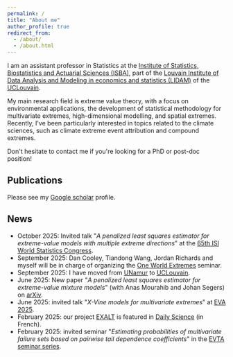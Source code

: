 ```yaml
---
permalink: /
title: "About me"
author_profile: true
redirect_from: 
  - /about/
  - /about.html
---
```


​I am an assistant professor in Statistics at the [Institute of Statistics, Biostatistics and Actuarial Sciences (ISBA)](https://www.uclouvain.be/en/research-institutes/lidam/isba), part of the [Louvain Institute of Data Analysis and Modeling in economics and statistics (LIDAM)](https://www.uclouvain.be/en/research-institutes/lidam) of the [UCLouvain](https://www.uclouvain.be/en). 

My main research field is extreme value theory, with a focus on environmental applications, the development of statistical methodology for multivariate extremes, ​high-dimensional modelling, and spatial extremes. Recently, I've been particularly interested in topics related to the climate sciences, such as climate extreme event attribution and compound extremes.

Don't hesitate to contact me if you're looking for a PhD or post-doc position!

## Publications

Please see my [Google scholar](https://scholar.google.be/citations?user=vTB1vq4AAAAJ&hl=en) profile.

## News

- October 2025: Invited talk "*A penalized least squares estimator for extreme-value models with multiple extreme directions*" at the [65th ISI World Statistics Congress](https://www.isi-next.org/conferences/isi-wsc2025/).
- September 2025:  Dan Cooley, Tiandong Wang, Jordan Richards and myself will be in charge of organizing the [One World Extremes](https://sites.google.com/view/ow-extremes/home) seminar. 
- September 2025: I have moved from [UNamur](https://unamur.be/en) to [UCLouvain](https://www.uclouvain.be/en).
- June 2025: New paper "*A penalized least squares estimator for extreme-value mixture models*" (with Anas Mourahib and Johan Segers) on [arXiv](https://arxiv.org/abs/2506.15272).
- June 2025: invited talk "*X-Vine models for multivariate extremes*" at [EVA 2025](https://eva2025.unc.edu/venue/).
- February 2025: our project [EXALT](https://exalt-project.github.io/) is featured in [Daily Science](https://dailyscience.be/05/02/2025/evenements-climatiques-extremes-anticiper-linattendu/) (in French).
- February 2025: invited seminar "*Estimating probabilities of multivariate failure sets based on pairwise tail dependence coefficients*" in the [EVTA seminar series](https://evta-seminar.nl/about/).
<!-- August: My PhD student Anas Mourahib has just defended his thesis: congratulations! He'll be pursuing a post-doc at Eindhoven University -->

<!-- ![Editing a markdown file for a talk](/images/editing-talk.png) -->



